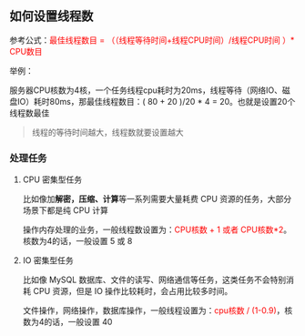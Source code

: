 ## 如何设置线程数

参考公式：<font color="red">最佳线程数目 = （（线程等待时间+线程CPU时间）/线程CPU时间 ）* CPU数目</font>

举例：

服务器CPU核数为4核，一个任务线程cpu耗时为20ms，线程等待（网络IO、磁盘IO）耗时80ms，那最佳线程数目：( 80 + 20 )/20 * 4 = 20。也就是设置20个线程数最佳


> 线程的等待时间越大，线程数就要设置越大


### 处理任务

1. CPU 密集型任务

    比如像加**解密，压缩、计算**等一系列需要大量耗费 CPU 资源的任务，大部分场景下都是纯 CPU 计算

    操作内存处理的业务，一般线程数设置为：<font color="red">CPU核数 + 1 或者 CPU核数*2</font>。核数为4的话，一般设置 5 或 8

2. IO 密集型任务

    比如像 MySQL 数据库、文件的读写、网络通信等任务，这类任务不会特别消耗 CPU 资源，但是 IO 操作比较耗时，会占用比较多时间。

    文件操作，网络操作，数据库操作，一般线程设置为：<font color="red">cpu核数 / (1-0.9)</font>，核数为4的话，一般设置 40

